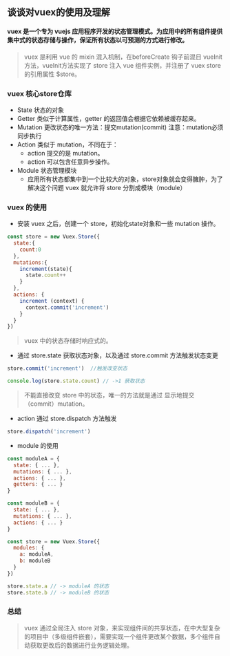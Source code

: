 ## 谈谈对vuex的使用及理解

#### vuex 是一个专为 vuejs 应用程序开发的状态管理模式。为应用中的所有组件提供集中式的状态存储与操作，保证所有状态以可预测的方式进行修改。
> vuex 是利用 vue 的 mixin 混入机制，在beforeCreate 钩子前混日 vueInit 方法，vueInit方法实现了 store 注入 vue 组件实例，并注册了 vuex store 的引用属性 $store。

### vuex 核心store仓库
+ State 状态的对象
+ Getter 类似于计算属性，getter 的返回值会根据它依赖被缓存起来。
+ Mutation 更改状态的唯一方法：提交mutation(commit) 注意：mutation必须同步执行
+ Action 类似于 mutation，不同在于：
  + action 提交的是 mutation。
  + action 可以包含任意异步操作。
+ Module 状态管理模块
  + 应用所有状态都集中到一个比较大的对象，store对象就会变得臃肿，为了解决这个问题 vuex 就允许将 store 分割成模块（module）

### vuex 的使用
+ 安装 vuex 之后，创建一个 store，初始化state对象和一些 mutation 操作。
```js
const store = new Vuex.Store({
  state:{
    count:0
  },
  mutations:{
    increment(state){
      state.count++
    }
  },
  actions: {
    increment (context) {
      context.commit('increment')
    }
  }
})
```
> vuex 中的状态存储时响应式的。
+ 通过 store.state 获取状态对象，以及通过 store.commit 方法触发状态变更
```js
store.commit('increment')  //触发改变状态

console.log(store.state.count) // ->1 获取状态
```
> 不能直接改变 store 中的状态，唯一的方法就是通过 显示地提交 （commit）mutation。
+ action 通过 store.dispatch 方法触发
```js
store.dispatch('increment')
```
+ module 的使用
```js
const moduleA = {
  state: { ... },
  mutations: { ... },
  actions: { ... },
  getters: { ... }
}

const moduleB = {
  state: { ... },
  mutations: { ... },
  actions: { ... }
}

const store = new Vuex.Store({
  modules: {
    a: moduleA,
    b: moduleB
  }
})

store.state.a // -> moduleA 的状态
store.state.b // -> moduleB 的状态
```
### 总结
> vuex 通过全局注入 store 对象，来实现组件间的共享状态，在中大型复杂的项目中（多级组件嵌套），需要实现一个组件更改某个数据，多个组件自动获取更改后的数据进行业务逻辑处理。